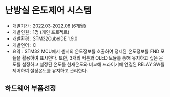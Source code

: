 # 난방실 온도제어 시스템
* 개발기간 : 2022.03-2022.08 (6개월)
* 개발인원 : 1명 (개인 프로젝트)
* 개발환경 : STM32CubeIDE 1.9.0
* 개발언어 : C
* 요약 : STM32 MCU에서 센서의 온도정보를 호출하여 정제된 온도정보를 FND 모듈을 활용하여 표시한다. 또한, 3개의 버튼과 OLED 모듈를 통해 유지하고 싶은 온도를 설정하고 
설정된 온도를 현재온도와 비교해 드라이기에 연결된 RELAY SW를 제어하여 설정온도를 유지하고 관리한다.
##
## 하드웨어 부품선정
